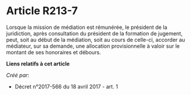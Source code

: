 # Article R213-7

Lorsque la mission de médiation est rémunérée, le président de la juridiction, après consultation du président de la
formation de jugement, peut, soit au début de la médiation, soit au cours de celle-ci, accorder au médiateur, sur sa demande,
une allocation provisionnelle à valoir sur le montant de ses honoraires et débours.

**Liens relatifs à cet article**

_Créé par_:

  - Décret n°2017-566 du 18 avril 2017 - art. 1
